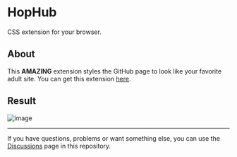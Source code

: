 # HopHub
CSS extension for your browser.

## About
This <b>AMAZING</b> extension styles the GitHub page to look like your favorite adult site.
You can get this extension [here](https://github.com/ultronstudio/HopHub/releases).

## Result
![image](https://user-images.githubusercontent.com/71195567/223530335-e7b17876-929b-46a9-bd92-2c6c4e98b4e1.png)

---
If you have questions, problems or want something else, you can use the [Discussions](https://github.com/ultronstudio/HopHub/discussions) page in this repository.
